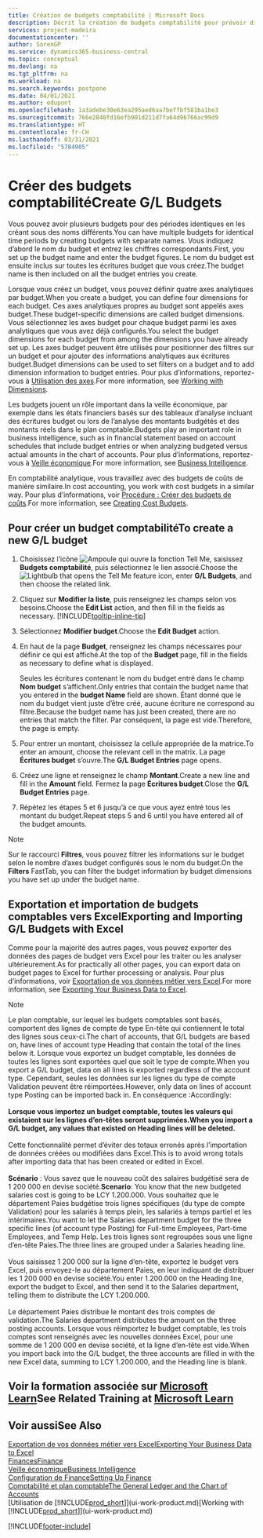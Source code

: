 ```yaml
---
title: Création de budgets comptabilité | Microsoft Docs
description: Décrit la création de budgets comptabilité pour prévoir différentes activités financières et affecter des axes analytiques à des fins de veille économique.
services: project-madeira
documentationcenter: ''
author: SorenGP
ms.service: dynamics365-business-central
ms.topic: conceptual
ms.devlang: na
ms.tgt_pltfrm: na
ms.workload: na
ms.search.keywords: postpone
ms.date: 04/01/2021
ms.author: edupont
ms.openlocfilehash: 1a3adebe30e63ea295aed6aa7beffbf581ba1be3
ms.sourcegitcommit: 766e2840fd16efb901d211d7fa64d96766ac99d9
ms.translationtype: HT
ms.contentlocale: fr-CH
ms.lasthandoff: 03/31/2021
ms.locfileid: "5784905"
---
```

# <a name="create-gl-budgets"></a><span data-ttu-id="6b53b-103">Créer des budgets comptabilité</span><span class="sxs-lookup"><span data-stu-id="6b53b-103">Create G/L Budgets</span></span>
<span data-ttu-id="6b53b-104">Vous pouvez avoir plusieurs budgets pour des périodes identiques en les créant sous des noms différents.</span><span class="sxs-lookup"><span data-stu-id="6b53b-104">You can have multiple budgets for identical time periods by creating budgets with separate names.</span></span> <span data-ttu-id="6b53b-105">Vous indiquez d’abord le nom du budget et entrez les chiffres correspondants.</span><span class="sxs-lookup"><span data-stu-id="6b53b-105">First, you set up the budget name and enter the budget figures.</span></span> <span data-ttu-id="6b53b-106">Le nom du budget est ensuite inclus sur toutes les écritures budget que vous créez.</span><span class="sxs-lookup"><span data-stu-id="6b53b-106">The budget name is then included on all the budget entries you create.</span></span>  

<span data-ttu-id="6b53b-107">Lorsque vous créez un budget, vous pouvez définir quatre axes analytiques par budget.</span><span class="sxs-lookup"><span data-stu-id="6b53b-107">When you create a budget, you can define four dimensions for each budget.</span></span> <span data-ttu-id="6b53b-108">Ces axes analytiques propres au budget sont appelés axes budget.</span><span class="sxs-lookup"><span data-stu-id="6b53b-108">These budget-specific dimensions are called budget dimensions.</span></span> <span data-ttu-id="6b53b-109">Vous sélectionnez les axes budget pour chaque budget parmi les axes analytiques que vous avez déjà configurés.</span><span class="sxs-lookup"><span data-stu-id="6b53b-109">You select the budget dimensions for each budget from among the dimensions you have already set up.</span></span> <span data-ttu-id="6b53b-110">Les axes budget peuvent être utilisés pour positionner des filtres sur un budget et pour ajouter des informations analytiques aux écritures budget.</span><span class="sxs-lookup"><span data-stu-id="6b53b-110">Budget dimensions can be used to set filters on a budget and to add dimension information to budget entries.</span></span> <span data-ttu-id="6b53b-111">Pour plus d’informations, reportez-vous à [Utilisation des axes](finance-dimensions.md).</span><span class="sxs-lookup"><span data-stu-id="6b53b-111">For more information, see [Working with Dimensions](finance-dimensions.md).</span></span>

<span data-ttu-id="6b53b-112">Les budgets jouent un rôle important dans la veille économique, par exemple dans les états financiers basés sur des tableaux d’analyse incluant des écritures budget ou lors de l’analyse des montants budgétés et des montants réels dans le plan comptable.</span><span class="sxs-lookup"><span data-stu-id="6b53b-112">Budgets play an important role in business intelligence, such as in financial statement based on account schedules that include budget entries or when analyzing budgeted versus actual amounts in the chart of accounts.</span></span> <span data-ttu-id="6b53b-113">Pour plus d’informations, reportez-vous à [Veille économique](bi.md).</span><span class="sxs-lookup"><span data-stu-id="6b53b-113">For more information, see [Business Intelligence](bi.md).</span></span>

<span data-ttu-id="6b53b-114">En comptabilité analytique, vous travaillez avec des budgets de coûts de manière similaire.</span><span class="sxs-lookup"><span data-stu-id="6b53b-114">In cost accounting, you work with cost budgets in a similar way.</span></span> <span data-ttu-id="6b53b-115">Pour plus d’informations, voir [Procédure : Créer des budgets de coûts](finance-create-cost-budgets.md).</span><span class="sxs-lookup"><span data-stu-id="6b53b-115">For more information, see [Creating Cost Budgets](finance-create-cost-budgets.md).</span></span>    

## <a name="to-create-a-new-gl-budget"></a><span data-ttu-id="6b53b-116">Pour créer un budget comptabilité</span><span class="sxs-lookup"><span data-stu-id="6b53b-116">To create a new G/L budget</span></span>  
1. <span data-ttu-id="6b53b-117">Choisissez l’icône ![Ampoule qui ouvre la fonction Tell Me](media/ui-search/search_small.png "Dites-moi ce que vous voulez faire"), saisissez **Budgets comptabilité**, puis sélectionnez le lien associé.</span><span class="sxs-lookup"><span data-stu-id="6b53b-117">Choose the ![Lightbulb that opens the Tell Me feature](media/ui-search/search_small.png "Tell me what you want to do") icon, enter **G/L Budgets**, and then choose the related link.</span></span>  
2. <span data-ttu-id="6b53b-118">Cliquez sur **Modifier la liste**, puis renseignez les champs selon vos besoins.</span><span class="sxs-lookup"><span data-stu-id="6b53b-118">Choose the **Edit List** action, and then fill in the fields as necessary.</span></span> [!INCLUDE[tooltip-inline-tip](includes/tooltip-inline-tip_md.md)]  
3. <span data-ttu-id="6b53b-119">Sélectionnez **Modifier budget**.</span><span class="sxs-lookup"><span data-stu-id="6b53b-119">Choose the **Edit Budget** action.</span></span>
4. <span data-ttu-id="6b53b-120">En haut de la page **Budget**, renseignez les champs nécessaires pour définir ce qui est affiché.</span><span class="sxs-lookup"><span data-stu-id="6b53b-120">At the top of the **Budget** page, fill in the fields as necessary to define what is displayed.</span></span>  

    <span data-ttu-id="6b53b-121">Seules les écritures contenant le nom du budget entré dans le champ **Nom budget** s’affichent.</span><span class="sxs-lookup"><span data-stu-id="6b53b-121">Only entries that contain the budget name that you entered in the **budget Name** field are shown.</span></span> <span data-ttu-id="6b53b-122">Étant donné que le nom du budget vient juste d’être créé, aucune écriture ne correspond au filtre.</span><span class="sxs-lookup"><span data-stu-id="6b53b-122">Because the budget name has just been created, there are no entries that match the filter.</span></span> <span data-ttu-id="6b53b-123">Par conséquent, la page est vide.</span><span class="sxs-lookup"><span data-stu-id="6b53b-123">Therefore, the page is empty.</span></span>  
5. <span data-ttu-id="6b53b-124">Pour entrer un montant, choisissez la cellule appropriée de la matrice.</span><span class="sxs-lookup"><span data-stu-id="6b53b-124">To enter an amount, choose the relevant cell in the matrix.</span></span> <span data-ttu-id="6b53b-125">La page **Écritures budget** s’ouvre.</span><span class="sxs-lookup"><span data-stu-id="6b53b-125">The **G/L Budget Entries** page opens.</span></span>  
6. <span data-ttu-id="6b53b-126">Créez une ligne et renseignez le champ **Montant**.</span><span class="sxs-lookup"><span data-stu-id="6b53b-126">Create a new line and fill in the **Amount** field.</span></span> <span data-ttu-id="6b53b-127">Fermez la page **Écritures budget**.</span><span class="sxs-lookup"><span data-stu-id="6b53b-127">Close the **G/L Budget Entries** page.</span></span>  
7. <span data-ttu-id="6b53b-128">Répétez les étapes 5 et 6 jusqu’à ce que vous ayez entré tous les montant du budget.</span><span class="sxs-lookup"><span data-stu-id="6b53b-128">Repeat steps 5 and 6 until you have entered all of the budget amounts.</span></span>  

> [!NOTE]  
>  <span data-ttu-id="6b53b-129">Sur le raccourci **Filtres**, vous pouvez filtrer les informations sur le budget selon le nombre d’axes budget configurés sous le nom du budget.</span><span class="sxs-lookup"><span data-stu-id="6b53b-129">On the **Filters** FastTab, you can filter the budget information by budget dimensions you have set up under the budget name.</span></span>

## <a name="exporting-and-importing-gl-budgets-with-excel"></a><span data-ttu-id="6b53b-130">Exportation et importation de budgets comptables vers Excel</span><span class="sxs-lookup"><span data-stu-id="6b53b-130">Exporting and Importing G/L Budgets with Excel</span></span>
<span data-ttu-id="6b53b-131">Comme pour la majorité des autres pages, vous pouvez exporter des données des pages de budget vers Excel pour les traiter ou les analyser ultérieurement.</span><span class="sxs-lookup"><span data-stu-id="6b53b-131">As for practically all other pages, you can export data on budget pages to Excel for further processing or analysis.</span></span> <span data-ttu-id="6b53b-132">Pour plus d’informations, voir [Exportation de vos données métier vers Excel](about-export-data.md).</span><span class="sxs-lookup"><span data-stu-id="6b53b-132">For more information, see [Exporting Your Business Data to Excel](about-export-data.md).</span></span>

> [!NOTE]
> <span data-ttu-id="6b53b-133">Le plan comptable, sur lequel les budgets comptables sont basés, comportent des lignes de compte de type En-tête qui contiennent le total des lignes sous ceux-ci.</span><span class="sxs-lookup"><span data-stu-id="6b53b-133">The chart of accounts, that G/L budgets are based on, have lines of account type Heading that contain the total of the lines below it.</span></span> <span data-ttu-id="6b53b-134">Lorsque vous exportez un budget comptable, les données de toutes les lignes sont exportées quel que soit le type de compte.</span><span class="sxs-lookup"><span data-stu-id="6b53b-134">When you export a G/L budget, data on all lines is exported regardless of the account type.</span></span> <span data-ttu-id="6b53b-135">Cependant, seules les données sur les lignes du type de compte Validation peuvent être réimportées.</span><span class="sxs-lookup"><span data-stu-id="6b53b-135">However, only data on lines of account type Posting can be imported back in.</span></span> <span data-ttu-id="6b53b-136">En conséquence :</span><span class="sxs-lookup"><span data-stu-id="6b53b-136">Accordingly:</span></span> <br /><br /> <span data-ttu-id="6b53b-137">**Lorsque vous importez un budget comptable, toutes les valeurs qui existaient sur les lignes d’en-têtes seront supprimées.**</span><span class="sxs-lookup"><span data-stu-id="6b53b-137">**When you import a G/L budget, any values that existed on Heading lines will be deleted.**</span></span> <br /><br /> <span data-ttu-id="6b53b-138">Cette fonctionnalité permet d’éviter des totaux erronés après l’importation de données créées ou modifiées dans Excel.</span><span class="sxs-lookup"><span data-stu-id="6b53b-138">This is to avoid wrong totals after importing data that has been created or edited in Excel.</span></span><br /><br /> <span data-ttu-id="6b53b-139">**Scénario** : Vous savez que le nouveau coût des salaires budgétisé sera de 1 200 000 en devise société.</span><span class="sxs-lookup"><span data-stu-id="6b53b-139">**Scenario**: You know that the new budgeted salaries cost is going to be LCY 1.200.000.</span></span> <span data-ttu-id="6b53b-140">Vous souhaitez que le département Paies budgétise trois lignes spécifiques (du type de compte Validation) pour les salariés à temps plein, les salariés à temps partiel et les intérimaires.</span><span class="sxs-lookup"><span data-stu-id="6b53b-140">You want to let the Salaries department budget for the three specific lines (of account type Posting) for Full-time Employees, Part-time Employees, and Temp Help.</span></span> <span data-ttu-id="6b53b-141">Les trois lignes sont regroupées sous une ligne d’en-tête Paies.</span><span class="sxs-lookup"><span data-stu-id="6b53b-141">The three lines are grouped under a Salaries heading line.</span></span><br /><br /><span data-ttu-id="6b53b-142">Vous saisissez 1 200 000 sur la ligne d’en-tête, exportez le budget vers Excel, puis envoyez-le au département Paies, en leur indiquant de distribuer les 1 200 000 en devise société.</span><span class="sxs-lookup"><span data-stu-id="6b53b-142">You enter 1.200.000 on the Heading line, export the budget to Excel, and then send it to the Salaries department, telling them to distribute the LCY 1.200.000.</span></span><br /><br /> <span data-ttu-id="6b53b-143">Le département Paies distribue le montant des trois comptes de validation.</span><span class="sxs-lookup"><span data-stu-id="6b53b-143">The Salaries department distributes the amount on the three posting accounts.</span></span> <span data-ttu-id="6b53b-144">Lorsque vous réimportez le budget comptable, les trois comptes sont renseignés avec les nouvelles données Excel, pour une somme de 1 200 000 en devise société, et la ligne d’en-tête est vide.</span><span class="sxs-lookup"><span data-stu-id="6b53b-144">When you import back into the G/L budget, the three accounts are filled in with the new Excel data, summing to LCY 1.200.000, and the Heading line is blank.</span></span>

## <a name="see-related-training-at-microsoft-learn"></a><span data-ttu-id="6b53b-145">Voir la formation associée sur [Microsoft Learn](/learn/modules/budgets-exchange-rates-dynamics-365-business-central/index)</span><span class="sxs-lookup"><span data-stu-id="6b53b-145">See Related Training at [Microsoft Learn](/learn/modules/budgets-exchange-rates-dynamics-365-business-central/index)</span></span>

## <a name="see-also"></a><span data-ttu-id="6b53b-146">Voir aussi</span><span class="sxs-lookup"><span data-stu-id="6b53b-146">See Also</span></span>
[<span data-ttu-id="6b53b-147">Exportation de vos données métier vers Excel</span><span class="sxs-lookup"><span data-stu-id="6b53b-147">Exporting Your Business Data to Excel</span></span>](about-export-data.md)  
[<span data-ttu-id="6b53b-148">Finances</span><span class="sxs-lookup"><span data-stu-id="6b53b-148">Finance</span></span>](finance.md)  
[<span data-ttu-id="6b53b-149">Veille économique</span><span class="sxs-lookup"><span data-stu-id="6b53b-149">Business Intelligence</span></span>](bi.md)  
[<span data-ttu-id="6b53b-150">Configuration de Finance</span><span class="sxs-lookup"><span data-stu-id="6b53b-150">Setting Up Finance</span></span>](finance-setup-finance.md)  
[<span data-ttu-id="6b53b-151">Comptabilité et plan comptable</span><span class="sxs-lookup"><span data-stu-id="6b53b-151">The General Ledger and the Chart of Accounts</span></span>](finance-general-ledger.md)  
<span data-ttu-id="6b53b-152">[Utilisation de [!INCLUDE[prod_short](includes/prod_short.md)]](ui-work-product.md)</span><span class="sxs-lookup"><span data-stu-id="6b53b-152">[Working with [!INCLUDE[prod_short](includes/prod_short.md)]](ui-work-product.md)</span></span>  


[!INCLUDE[footer-include](includes/footer-banner.md)]